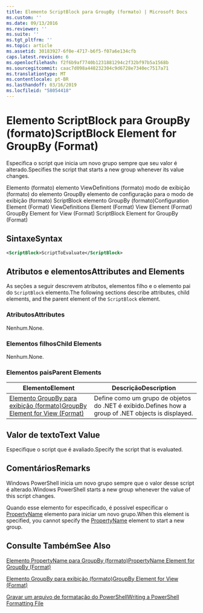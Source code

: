 ```yaml
---
title: Elemento ScriptBlock para GroupBy (formato) | Microsoft Docs
ms.custom: ''
ms.date: 09/13/2016
ms.reviewer: ''
ms.suite: ''
ms.tgt_pltfrm: ''
ms.topic: article
ms.assetid: 30183927-6f0e-4717-b6f5-f07a6e134cfb
caps.latest.revision: 6
ms.openlocfilehash: f2f6b9af7740b1231881294c2f32bf97b5a1568b
ms.sourcegitcommit: caac7d098a448232304c9d6728e7340ec7517a71
ms.translationtype: MT
ms.contentlocale: pt-BR
ms.lasthandoff: 03/16/2019
ms.locfileid: "58054418"
---
```

# <a name="scriptblock-element-for-groupby-format"></a><span data-ttu-id="8c184-102">Elemento ScriptBlock para GroupBy (formato)</span><span class="sxs-lookup"><span data-stu-id="8c184-102">ScriptBlock Element for GroupBy (Format)</span></span>

<span data-ttu-id="8c184-103">Especifica o script que inicia um novo grupo sempre que seu valor é alterado.</span><span class="sxs-lookup"><span data-stu-id="8c184-103">Specifies the script that starts a new group whenever its value changes.</span></span>

<span data-ttu-id="8c184-104">Elemento (formato) elemento ViewDefinitions (formato) modo de exibição (formato) do elemento GroupBy elemento de configuração para o modo de exibição (formato) ScriptBlock elemento GroupBy (formato)</span><span class="sxs-lookup"><span data-stu-id="8c184-104">Configuration Element (Format) ViewDefinitions Element (Format) View Element (Format) GroupBy Element for View (Format) ScriptBlock Element for GroupBy (Format)</span></span>

## <a name="syntax"></a><span data-ttu-id="8c184-105">Sintaxe</span><span class="sxs-lookup"><span data-stu-id="8c184-105">Syntax</span></span>

```xml
<ScriptBlock>ScriptToEvaluate</ScriptBlock>
```

## <a name="attributes-and-elements"></a><span data-ttu-id="8c184-106">Atributos e elementos</span><span class="sxs-lookup"><span data-stu-id="8c184-106">Attributes and Elements</span></span>

<span data-ttu-id="8c184-107">As seções a seguir descrevem atributos, elementos filho e o elemento pai do `ScriptBlock` elemento.</span><span class="sxs-lookup"><span data-stu-id="8c184-107">The following sections describe attributes, child elements, and the parent element of the `ScriptBlock` element.</span></span>

### <a name="attributes"></a><span data-ttu-id="8c184-108">Atributos</span><span class="sxs-lookup"><span data-stu-id="8c184-108">Attributes</span></span>

<span data-ttu-id="8c184-109">Nenhum.</span><span class="sxs-lookup"><span data-stu-id="8c184-109">None.</span></span>

### <a name="child-elements"></a><span data-ttu-id="8c184-110">Elementos filhos</span><span class="sxs-lookup"><span data-stu-id="8c184-110">Child Elements</span></span>

<span data-ttu-id="8c184-111">Nenhum.</span><span class="sxs-lookup"><span data-stu-id="8c184-111">None.</span></span>

### <a name="parent-elements"></a><span data-ttu-id="8c184-112">Elementos pais</span><span class="sxs-lookup"><span data-stu-id="8c184-112">Parent Elements</span></span>

|<span data-ttu-id="8c184-113">Elemento</span><span class="sxs-lookup"><span data-stu-id="8c184-113">Element</span></span>|<span data-ttu-id="8c184-114">Descrição</span><span class="sxs-lookup"><span data-stu-id="8c184-114">Description</span></span>|
|-------------|-----------------|
|[<span data-ttu-id="8c184-115">Elemento GroupBy para exibição (formato)</span><span class="sxs-lookup"><span data-stu-id="8c184-115">GroupBy Element for View (Format)</span></span>](./groupby-element-for-view-format.md)|<span data-ttu-id="8c184-116">Define como um grupo de objetos do .NET é exibido.</span><span class="sxs-lookup"><span data-stu-id="8c184-116">Defines how a group of .NET objects is displayed.</span></span>|

## <a name="text-value"></a><span data-ttu-id="8c184-117">Valor de texto</span><span class="sxs-lookup"><span data-stu-id="8c184-117">Text Value</span></span>

<span data-ttu-id="8c184-118">Especifique o script que é avaliado.</span><span class="sxs-lookup"><span data-stu-id="8c184-118">Specify the script that is evaluated.</span></span>

## <a name="remarks"></a><span data-ttu-id="8c184-119">Comentários</span><span class="sxs-lookup"><span data-stu-id="8c184-119">Remarks</span></span>

<span data-ttu-id="8c184-120">Windows PowerShell inicia um novo grupo sempre que o valor desse script é alterado.</span><span class="sxs-lookup"><span data-stu-id="8c184-120">Windows PowerShell starts a new group whenever the value of this script changes.</span></span>

<span data-ttu-id="8c184-121">Quando esse elemento for especificado, é possível especificar o [PropertyName](http://msdn.microsoft.com/en-us/396dede0-039a-4a87-a5ef-3ecabb729676) elemento para iniciar um novo grupo.</span><span class="sxs-lookup"><span data-stu-id="8c184-121">When this element is specified, you cannot specify the [PropertyName](http://msdn.microsoft.com/en-us/396dede0-039a-4a87-a5ef-3ecabb729676) element to start a new group.</span></span>

## <a name="see-also"></a><span data-ttu-id="8c184-122">Consulte Também</span><span class="sxs-lookup"><span data-stu-id="8c184-122">See Also</span></span>

[<span data-ttu-id="8c184-123">Elemento PropertyName para GroupBy (formato)</span><span class="sxs-lookup"><span data-stu-id="8c184-123">PropertyName Element for GroupBy (Format)</span></span>](./propertyname-element-for-groupby-format.md)

[<span data-ttu-id="8c184-124">Elemento GroupBy para exibição (formato)</span><span class="sxs-lookup"><span data-stu-id="8c184-124">GroupBy Element for View (Format)</span></span>](./groupby-element-for-view-format.md)

[<span data-ttu-id="8c184-125">Gravar um arquivo de formatação do PowerShell</span><span class="sxs-lookup"><span data-stu-id="8c184-125">Writing a PowerShell Formatting File</span></span>](./writing-a-powershell-formatting-file.md)

